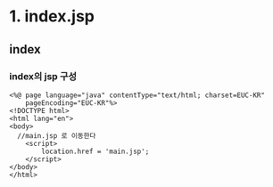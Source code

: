 # 1. index.jsp

## index

### index의 jsp 구성
```
<%@ page language="java" contentType="text/html; charset=EUC-KR"
    pageEncoding="EUC-KR"%>
<!DOCTYPE html>
<html lang="en">
<body>
  //main.jsp 로 이동한다
	<script>
		location.href = 'main.jsp';
	</script>
</body>
</html> 

```



